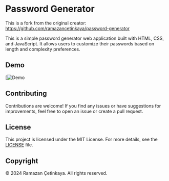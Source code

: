 # Password Generator

This is a fork from the original creator: https://github.com/ramazancetinkaya/password-generator 

This is a simple password generator web application built with HTML, CSS, and JavaScript. It allows users to customize their passwords based on length and complexity preferences.

## Demo

[![Demo](https://mihnearad.github.io/password-generator/)

## Contributing

Contributions are welcome! If you find any issues or have suggestions for improvements, feel free to open an issue or create a pull request.

## License

This project is licensed under the MIT License. For more details, see the [LICENSE](LICENSE) file.

## Copyright

© 2024 Ramazan Çetinkaya. All rights reserved.
